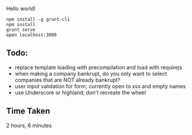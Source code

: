 Hello world!


```
npm install -g grunt-cli
npm install
grunt serve
open localhost:3000
```

## Todo:

- replace template loading with precompilation and load with requirejs
- when making a company bankrupt, do you only want to select companies that are NOT already bankrupt?
- user input validation for form; currently open to xss and empty names
- use Underscore or highland; don't recreate the wheel

## Time Taken

2 hours, 6 minutes
